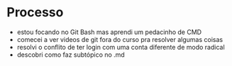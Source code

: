 # **Processo**
- estou focando no Git Bash mas aprendi um pedacinho de CMD
- comecei a ver videos de git fora do curso pra resolver algumas coisas
- resolvi o conflito de ter login com uma conta diferente de modo radical
- descobri como faz subtópico no .md
